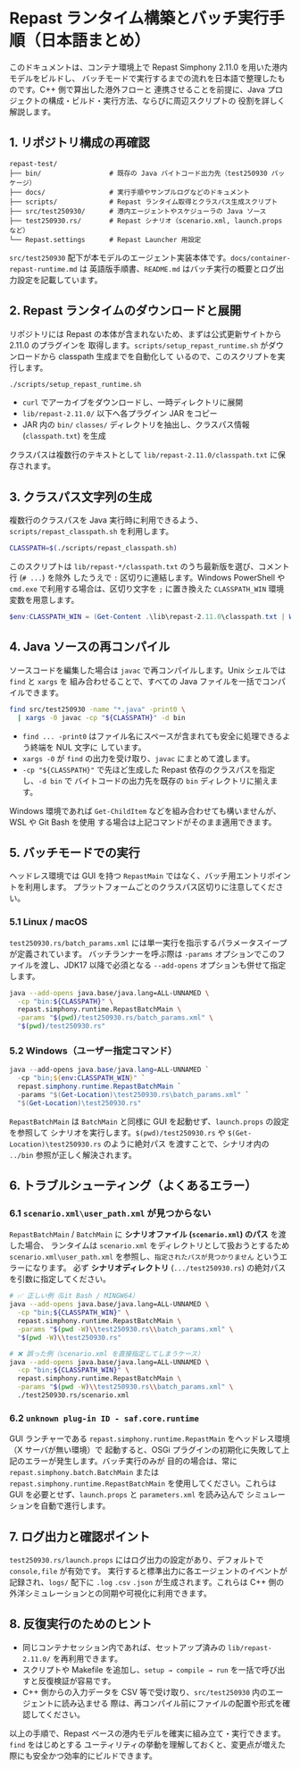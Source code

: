 # Repast ランタイム構築とバッチ実行手順（日本語まとめ）

このドキュメントは、コンテナ環境上で Repast Simphony 2.11.0 を用いた港内モデルをビルドし、
バッチモードで実行するまでの流れを日本語で整理したものです。C++ 側で算出した港外フローと
連携させることを前提に、Java プロジェクトの構成・ビルド・実行方法、ならびに周辺スクリプトの
役割を詳しく解説します。

## 1. リポジトリ構成の再確認

```
repast-test/
├── bin/                 # 既存の Java バイトコード出力先（test250930 パッケージ）
├── docs/                # 実行手順やサンプルログなどのドキュメント
├── scripts/             # Repast ランタイム取得とクラスパス生成スクリプト
├── src/test250930/      # 港内エージェントやスケジューラの Java ソース
├── test250930.rs/       # Repast シナリオ（scenario.xml, launch.props など）
└── Repast.settings      # Repast Launcher 用設定
```

`src/test250930` 配下が本モデルのエージェント実装本体です。`docs/container-repast-runtime.md` は
英語版手順書、`README.md` はバッチ実行の概要とログ出力設定を記載しています。

## 2. Repast ランタイムのダウンロードと展開

リポジトリには Repast の本体が含まれないため、まずは公式更新サイトから 2.11.0 のプラグインを
取得します。`scripts/setup_repast_runtime.sh` がダウンロードから classpath 生成までを自動化して
いるので、このスクリプトを実行します。

```bash
./scripts/setup_repast_runtime.sh
```

- `curl` でアーカイブをダウンロードし、一時ディレクトリに展開
- `lib/repast-2.11.0/` 以下へ各プラグイン JAR をコピー
- JAR 内の `bin/` `classes/` ディレクトリを抽出し、クラスパス情報 (`classpath.txt`) を生成

クラスパスは複数行のテキストとして `lib/repast-2.11.0/classpath.txt` に保存されます。

## 3. クラスパス文字列の生成

複数行のクラスパスを Java 実行時に利用できるよう、`scripts/repast_classpath.sh` を利用します。

```bash
CLASSPATH=$(./scripts/repast_classpath.sh)
```

このスクリプトは `lib/repast-*/classpath.txt` のうち最新版を選び、コメント行 (`# ...`) を除外
したうえで `:` 区切りに連結します。Windows PowerShell や `cmd.exe` で利用する場合は、区切り文字を
`;` に置き換えた `CLASSPATH_WIN` 環境変数を用意します。

```powershell
$env:CLASSPATH_WIN = (Get-Content .\lib\repast-2.11.0\classpath.txt | Where-Object { $_ -notmatch '^#' }) -join ';'
```

## 4. Java ソースの再コンパイル

ソースコードを編集した場合は `javac` で再コンパイルします。Unix シェルでは `find` と `xargs` を
組み合わせることで、すべての Java ファイルを一括でコンパイルできます。

```bash
find src/test250930 -name "*.java" -print0 \
  | xargs -0 javac -cp "${CLASSPATH}" -d bin
```

- `find ... -print0` はファイル名にスペースが含まれても安全に処理できるよう終端を NUL 文字に
  しています。
- `xargs -0` が `find` の出力を受け取り、`javac` にまとめて渡します。
- `-cp "${CLASSPATH}"` で先ほど生成した Repast 依存のクラスパスを指定し、`-d bin` で
  バイトコードの出力先を既存の `bin` ディレクトリに揃えます。

Windows 環境であれば `Get-ChildItem` などを組み合わせても構いませんが、WSL や Git Bash を使用
する場合は上記コマンドがそのまま適用できます。

## 5. バッチモードでの実行

ヘッドレス環境では GUI を持つ `RepastMain` ではなく、バッチ用エントリポイントを利用します。
プラットフォームごとのクラスパス区切りに注意してください。

### 5.1 Linux / macOS

`test250930.rs/batch_params.xml` には単一実行を指示するパラメータスイープが定義されています。
バッチランナーを呼ぶ際は `-params` オプションでこのファイルを渡し、JDK17 以降で必須となる
`--add-opens` オプションも併せて指定します。

```bash
java --add-opens java.base/java.lang=ALL-UNNAMED \
  -cp "bin:${CLASSPATH}" \
  repast.simphony.runtime.RepastBatchMain \
  -params "$(pwd)/test250930.rs/batch_params.xml" \
  "$(pwd)/test250930.rs"
```

### 5.2 Windows（ユーザー指定コマンド）

```powershell
java --add-opens java.base/java.lang=ALL-UNNAMED `
  -cp "bin;${env:CLASSPATH_WIN}" `
  repast.simphony.runtime.RepastBatchMain `
  -params "$(Get-Location)\test250930.rs\batch_params.xml" `
  "$(Get-Location)\test250930.rs"
```

`RepastBatchMain` は `BatchMain` と同様に GUI を起動せず、`launch.props` の設定を参照して
シナリオを実行します。`$(pwd)/test250930.rs` や `$(Get-Location)\test250930.rs` のように絶対パス
を渡すことで、シナリオ内の `../bin` 参照が正しく解決されます。

## 6. トラブルシューティング（よくあるエラー）

### 6.1 `scenario.xml\user_path.xml` が見つからない

`RepastBatchMain` / `BatchMain` に **シナリオファイル (`scenario.xml`) のパス** を渡した場合、
ランタイムは `scenario.xml` をディレクトリとして扱おうとするため
`scenario.xml\user_path.xml` を参照し、`指定されたパスが見つかりません` というエラーになります。
必ず **シナリオディレクトリ** (`.../test250930.rs`) の絶対パスを引数に指定してください。

```bash
# ✅ 正しい例（Git Bash / MINGW64）
java --add-opens java.base/java.lang=ALL-UNNAMED \
  -cp "bin;${CLASSPATH_WIN}" \
  repast.simphony.runtime.RepastBatchMain \
  -params "$(pwd -W)\\test250930.rs\\batch_params.xml" \
  "$(pwd -W)\\test250930.rs"

# ❌ 誤った例（scenario.xml を直接指定してしまうケース）
java --add-opens java.base/java.lang=ALL-UNNAMED \
  -cp "bin;${CLASSPATH_WIN}" \
  repast.simphony.runtime.RepastBatchMain \
  -params "$(pwd -W)\\test250930.rs\\batch_params.xml" \
  ./test250930.rs/scenario.xml
```

### 6.2 `unknown plug-in ID - saf.core.runtime`

GUI ランチャーである `repast.simphony.runtime.RepastMain` をヘッドレス環境（X サーバが無い環境）で
起動すると、OSGi プラグインの初期化に失敗して上記のエラーが発生します。バッチ実行のみが
目的の場合は、常に `repast.simphony.batch.BatchMain` または `repast.simphony.runtime.RepastBatchMain`
を使用してください。これらは GUI を必要とせず、`launch.props` と `parameters.xml` を読み込んで
シミュレーションを自動で進行します。

## 7. ログ出力と確認ポイント

`test250930.rs/launch.props` にはログ出力の設定があり、デフォルトで `console,file` が有効です。
実行すると標準出力に各エージェントのイベントが記録され、`logs/` 配下に `.log` `.csv` `.json`
が生成されます。これらは C++ 側の外洋シミュレーションとの同期や可視化に利用できます。

## 8. 反復実行のためのヒント

- 同じコンテナセッション内であれば、セットアップ済みの `lib/repast-2.11.0/` を再利用できます。
- スクリプトや Makefile を追加し、`setup → compile → run` を一括で呼び出すと反復検証が容易です。
- C++ 側からの入力データを CSV 等で受け取り、`src/test250930` 内のエージェントに読み込ませる
  際は、再コンパイル前にファイルの配置や形式を確認してください。

以上の手順で、Repast ベースの港内モデルを確実に組み立て・実行できます。`find` をはじめとする
ユーティリティの挙動を理解しておくと、変更点が増えた際にも安全かつ効率的にビルドできます。
